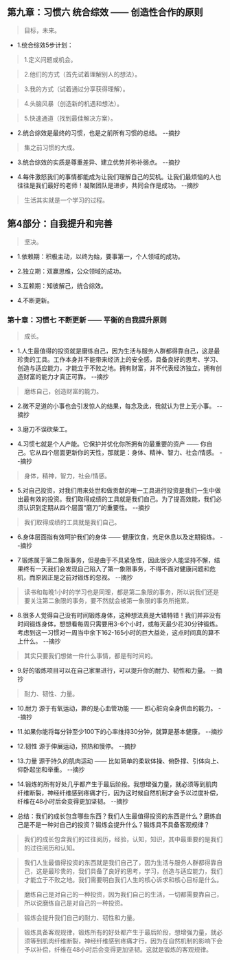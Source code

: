 ## 第九章：习惯六 统合综效 —— 创造性合作的原则

>目标，未来。

- 1.统合综效5步计划：

>1.定义问题或机会。

>2.他们的方式（首先试着理解别人的想法）。

>3.我的方式（试着通过分享获得理解）。

>4.头脑风暴（创造新的机遇和想法）。

>5.快速通道（找到最佳解决方案）。

- 2.统合综效是最终的习惯，也是之前所有习惯的总结。 --摘抄

>集之前习惯的大成。

- 3.统合综效的实质是尊重差异、建立优势并弥补弱点。 --摘抄

- 4.每件激怒我们的事情都能成为让我们理解自己的契机。让我们最烦恼的人也往往是我们最好的老师！凝聚团队是进步，共同合作是成功。 --摘抄

>生活其实就是一个学习的过程。

## 第4部分：自我提升和完善

>坚决。

- 1.依赖期：积极主动，以终为始，要事第一，个人领域的成功。

- 2.独立期：双赢思维，公众领域的成功。

- 3.互赖期：知彼解己，统合综效。

- 4.不断更新。

### 第十章：习惯七  不断更新 —— 平衡的自我提升原则

>成长。

- 1.人生最值得的投资就是磨练自己，因为生活与服务人群都得靠自己，这是最珍贵的工具。工作本身并不能带来经济上的安全感，具备良好的思考、学习、创造与适应能力，才能立于不败之地。拥有财富，并不代表经济独立，拥有创造财富的能力才真正可靠。 --摘抄

>磨练自己，创造财富的能力。

- 2.微不足道的小事也会引发惊人的结果，每念及此，我就认为世上无小事。 --摘抄

- 3.磨刀不误砍柴工。

- 4.习惯七就是个人产能。它保护并优化你所拥有的最重要的资产 —— 你自己。它从四个层面更新你的天性，那就是：身体、精神、智力、社会/情感。 --摘抄

>身体，精神，智力，社会/情感。

- 5.对自己投资，对我们用来处世和做贡献的唯一工具进行投资是我们一生中做出最有效的投资。我们取得成绩的工具就是我们自己。为了提高效能，我们必须认识到定期从四个层面“磨刀”的重要性。 --摘抄

>我们取得成绩的工具就是我们自己。

- 6.身体层面指有效呵护我们的身体 —— 健康饮食，充足休息以及定期锻炼。 --摘抄

- 7.锻炼属于第二象限事务，但是由于不具紧急性，因此很少人能坚持不懈，结果终有一天我们会发现自己陷入了第一象限事务，不得不面对健康问题和危机，而原因正是之前对锻炼的忽视。 --摘抄

>读书和每晚1小时的学习也是同理，都是第二象限的事务，所以说我们还是要关注第二象限的事务，要不然就会被第一象限的事务所拖累。

- 8.很多人觉得自己没有时间锻炼身体，这种想法真是大错特错！我们并非没有时间锻炼身体，想想看每周只需要用3-6个小时，或每天最少花30分钟锻炼。考虑到这一习惯对一周当中余下162-165小时的巨大益处，这点时间真的算不上什么。 --摘抄

>其实只要我们想做一件什么事情，都是有时间的。

- 9.好的锻炼项目可以在自己家里进行，可以提升你的耐力、韧性和力量。 --摘抄

>耐力、韧性、力量。

- 10.耐力 源于有氧运动，靠的是心血管功能 —— 即心脏向全身供血的能力。 --摘抄

- 11.如果你能将每分钟至少100下的心率维持30分钟，就算是基本健康。 --摘抄

- 12.韧性 源于伸展运动，预热和慢停。 --摘抄

- 13.力量 源于持久的肌肉运动 —— 比如简单的柔软体操、俯卧撑、引体向上、仰卧起坐和举重。 --摘抄

- 14.锻炼的所有好处几乎都产生于最后阶段。我想增强力量，就必须等到肌肉纤维断裂，神经纤维感到疼痛才行，因为这时候自然机制才会予以过度补偿，纤维在48小时后会变得更加坚韧。 --摘抄

- 总结：我们的成长包含哪些东西？我们人生最值得投资的东西是什么？磨练自己是不是一种对自己的投资？锻炼会提升什么？锻炼具不具备客观规律？

>我们的成长包含我们的过往阅历，经验，认知，知识，其中最重要的是我们的过往阅历和认知。

>我们人生最值得投资的东西就是我们自己了，因为生活与服务人群都得靠自己，这是最珍贵的，我们具备了良好的思考，学习，创造与适应能力，我们才能立于不败之地。我们需要明白我们人生的核心诉求和核心目标是什么。

>磨练自己是对自己的一种投资，因为我们自己的生活，一切都需要靠自己，所以说磨练自己是对自己的一种投资。

>锻炼会提升我们自己的耐力、韧性和力量。

>锻炼具备客观规律，锻炼所有的好处都产生于最后阶段，想增强力量，就必须等到肌肉纤维断裂，神经纤维感到疼痛才行，因为在自然机制的影响下会予以补偿，纤维在48小时后会变得更加坚韧。这就是锻炼的客观规律。
